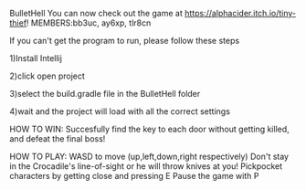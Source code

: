 BulletHell
You can now check out the game at https://alphacider.itch.io/tiny-thief!
MEMBERS:bb3uc, ay6xp, tlr8cn

If you can't get the program to run, please follow these steps

1)Install Intellij

2)click open project

3)select the build.gradle file in the BulletHell folder

4)wait and the project will load with all the correct settings

HOW TO WIN:
Succesfully find the key to each door without getting killed, and defeat the final boss!

HOW TO PLAY:
WASD to move (up,left,down,right respectively)
Don't stay in the Crocadile's line-of-sight or he will throw knives at you!
Pickpocket characters by getting close and pressing E
Pause the game with P

